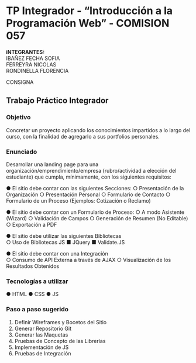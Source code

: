 # TP Integrador - “Introducción a la Programación Web” - COMISION 057

**iNTEGRANTES:**  
IBAÑEZ FECHA SOFIA  
FERREYRA NICOLAS  
RONDINELLA FLORENCIA  


CONSIGNA    
## Trabajo Práctico Integrador

### Objetivo
Concretar un proyecto aplicando los conocimientos impartidos a lo largo del curso, con la
finalidad de agregarlo a sus portfolios personales.

### Enunciado  
Desarrollar una landing page para una organización/emprendimiento/empresa
(rubro/actividad a elección del estudiante) que cumpla, mínimamente, con los siguientes
requisitos:

● El sitio debe contar con las siguientes Secciones:
○ Presentación de la Organización
○ Presentación Personal
○ Formulario de Contacto
○ Formulario de un Proceso (Ejemplos: Cotización o Reclamo)

● El sitio debe contar con un Formulario de Proceso:
○ A modo Asistente (Wizard)
○ Validación de Campos
○ Generación de Resumen (No Editable)
○ Exportación a PDF

● El sitio debe utilizar las siguientes Bibliotecas  
○ Uso de Bibliotecas JS
■ JQuery
■ Validate.JS

● El sitio debe contar con una Integración  
○ Consumo de API Externa a través de AJAX
○ Visualización de los Resultados Obtenidos

### Tecnologías a utilizar   
● HTML
● CSS
● JS

### Paso a paso sugerido   
1) Definir Wireframes y Bocetos del Sitio
2) Generar Repositorio Git
3) Generar las Maquetas
4) Pruebas de Concepto de las Librerías
5) Implementación de JS
6) Pruebas de Integración


